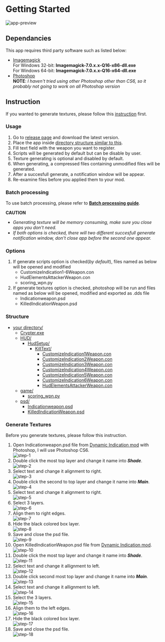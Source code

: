 # Getting Started
![app-preview](https://github.com/severusDude/BF2Dynamic-Indication-Generator/blob/master/common/images/beta1.7.3-preview.png "App Preview")
## Dependancies
This app requires third party software such as listed below:
* [Imagemagick](https://imagemagick.org/script/download.php)\
  For Windows 32-bit: **Imagemagick-7.0.x.x-Q16-x86-dll.exe**\
  For Windows 64-bit: **Imagemagick-7.0.x.x-Q16-x64-dll.exe**
* [Photoshop](https://www.adobe.com/products/photoshop.html)\
  **NOTE**: 
  *I haven't tried using other Photoshop other than CS6, so it probably not going to work on all Photoshop version*
## Instruction
If you wanted to generate textures, please follow this [instruction](https://github.com/severusDude/BF2Dynamic-Indication-Generator/blob/master/INSTRUCTION.md#generate-textures) first.
### Usage
1. Go to [release page](https://github.com/severusDude/BF2Dynamic-Indication-Generator/releases) and download the latest version.
2. Place the app inside [directory structure similar to this](https://github.com/severusDude/BF2Dynamic-Indication-Generator/blob/master/INSTRUCTION.md#structure).
2. Fill text field with the weapon you want to register.
3. Scripts will be generated by default but can be disable by user.
4. Texture generating is optional and disabled by default.
5. When generating, a compressed files containing unmodified files will be generated.
6. After a succesfull generate, a notification window will be appear.
7. Re-examine files before you applied them to your mod.

### Batch processing
To use batch processing, please refer to [**Batch processing guide**](https://github.com/severusDude/BF2Dynamic-Indication-Generator/blob/master/README_BATCH.md).

**CAUTION**
* *Generating texture will be memory consuming, make sure you close apps you don't need.*
* *If both options is checked, there will two different succesfull generate notification window, don't close app before the second one appear.*

### Options
1. If generate scripts option is checked(*by default*), files named as below will be opened and modified
   * CustomizeIndication1-6Weapon.con
   * HudElementsAttackerWeapon.con
   * scoring_wpn.py
2. If generate textures option is checked, photoshop will be run and files named as below will be opened, modified and exported as .dds file
   * Indicationweapon.psd
   * KilledIndicationWeapon.psd

### Structure
* [your directory/]()
  * [Crypter.exe]()
  * [HUD/]()
    * [HudSetup/]()
      * [KillText/]()
        * [CustomizeIndication1Weapon.con]()
        * [CustomizeIndication2Weapon.con]()
        * [CustomizeIndication3Weapon.con]()
        * [CustomizeIndication4Weapon.con]()
        * [CustomizeIndication5Weapon.con]()
        * [CustomizeIndication6Weapon.con]()
        * [HudElementsAttackerWeapon.con]()
  * [game/]()
    * [scoring_wpn.py]()
  * [psd/]()
    * [Indicationweapon.psd]()
    * [KilledIndicationWeapon.psd]()

### Generate Textures
Before you generate textures, please follow this instruction.
1. Open Indicationweapon.psd file from [Dynamic Indication mod](https://www.moddb.com/mods/dynamic-indication-v40-released) with Photoshop, I will use Photoshop CS6.\
   ![step-1](https://github.com/severusDude/BF2Dynamic-Indication-Generator/blob/master/common/images/psd-tutorial/psd-tutorial1.png "Step 1")
2. Double click the most top layer and change it name into ***Shade***.\
   ![step-2](https://github.com/severusDude/BF2Dynamic-Indication-Generator/blob/master/common/images/psd-tutorial/psd-tutorial2.png "Step 2")
3. Select text and change it alignment to right.\
   ![step-3](https://github.com/severusDude/BF2Dynamic-Indication-Generator/blob/master/common/images/psd-tutorial/psd-tutorial3.png "Step 3")
4. Double click the second to top layer and change it name into ***Main***.\
   ![step-4](https://github.com/severusDude/BF2Dynamic-Indication-Generator/blob/master/common/images/psd-tutorial/psd-tutorial4.png "Step 4")
5. Select text and change it alignment to right.\
   ![step-5](https://github.com/severusDude/BF2Dynamic-Indication-Generator/blob/master/common/images/psd-tutorial/psd-tutorial5.png "Step 5")
6. Select 3 layers.\
   ![step-6](https://github.com/severusDude/BF2Dynamic-Indication-Generator/blob/master/common/images/psd-tutorial/psd-tutorial6.png "Step 6")
7. Align them to right edges.\
   ![step-7](https://github.com/severusDude/BF2Dynamic-Indication-Generator/blob/master/common/images/psd-tutorial/psd-tutorial7.png "Step 7")
8. Hide the black colored box layer.\
   ![step-8](https://github.com/severusDude/BF2Dynamic-Indication-Generator/blob/master/common/images/psd-tutorial/psd-tutorial8.png "Step 8")
9. Save and close the psd file.\
   ![step-9](https://github.com/severusDude/BF2Dynamic-Indication-Generator/blob/master/common/images/psd-tutorial/psd-tutorial9.png "Step 9")
10. Open KilledIndicationWeapon.psd file from [Dynamic Indication mod](https://www.moddb.com/mods/dynamic-indication-v40-released).\
   ![step-10](https://github.com/severusDude/BF2Dynamic-Indication-Generator/blob/master/common/images/psd-tutorial/psd-tutorial10.png "Step 10")
11. Double click the most top layer and change it name into ***Shade***.\
   ![step-11](https://github.com/severusDude/BF2Dynamic-Indication-Generator/blob/master/common/images/psd-tutorial/psd-tutorial11.png "Step 11")
12. Select text and change it allignment to left.\
   ![step-12](https://github.com/severusDude/BF2Dynamic-Indication-Generator/blob/master/common/images/psd-tutorial/psd-tutorial12.png "Step 12")
13. Double click second most top layer and change it name into ***Main***.\
   ![step-13](https://github.com/severusDude/BF2Dynamic-Indication-Generator/blob/master/common/images/psd-tutorial/psd-tutorial10.png "Step 13")
14. Select text and change it allignment to left.\
   ![step-14](https://github.com/severusDude/BF2Dynamic-Indication-Generator/blob/master/common/images/psd-tutorial/psd-tutorial14.png "Step 14")
15. Select the 3 layers.\
   ![step-15](https://github.com/severusDude/BF2Dynamic-Indication-Generator/blob/master/common/images/psd-tutorial/psd-tutorial15.png "Step 15")
16. Align them to the left edges.\
   ![step-16](https://github.com/severusDude/BF2Dynamic-Indication-Generator/blob/master/common/images/psd-tutorial/psd-tutorial16.png "Step 16")
17. Hide the black colored box layer.\
   ![step-17](https://github.com/severusDude/BF2Dynamic-Indication-Generator/blob/master/common/images/psd-tutorial/psd-tutorial17.png "Step 17")
18. Save and close the psd file.\
   ![step-18](https://github.com/severusDude/BF2Dynamic-Indication-Generator/blob/master/common/images/psd-tutorial/psd-tutorial18.png "Step 18")
